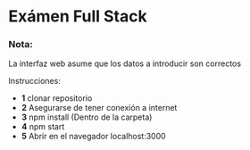 # Exámen Full Stack

### Nota:
La interfaz web asume que los datos a introducir son correctos

Instrucciones:

- **1** clonar repositorio
- **2** Asegurarse de tener conexión a internet
- **3** npm install (Dentro de la carpeta)
- **4** npm start
- **5** Abrir en el navegador localhost:3000